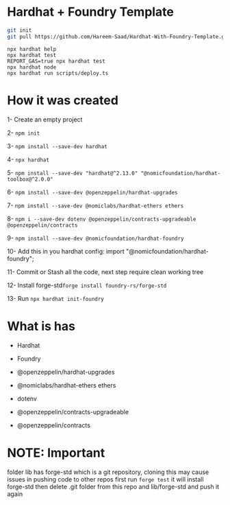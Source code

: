 # Hardhat + Foundry Template

```bash
git init
git pull https://github.com/Hareem-Saad/Hardhat-With-Foundry-Template.git
```

```shell
npx hardhat help
npx hardhat test
REPORT_GAS=true npx hardhat test
npx hardhat node
npx hardhat run scripts/deploy.ts
```

# How it was created
1- Create an empty project

2- ```npm init ```

3- ```npm install --save-dev hardhat ```

4- ```npx hardhat ```

5- ```npm install --save-dev "hardhat@^2.13.0" "@nomicfoundation/hardhat-toolbox@^2.0.0"```

6- ```npm install --save-dev @openzeppelin/hardhat-upgrades ```

7- ```npm install --save-dev @nomiclabs/hardhat-ethers ethers ```

8- ```npm i --save-dev dotenv @openzeppelin/contracts-upgradeable @openzeppelin/contracts ```

9- ```npm install --save-dev @nomicfoundation/hardhat-foundry ```

10- Add this in you hardhat config: import "@nomicfoundation/hardhat-foundry";

11- Commit or Stash all the code, next step require clean working tree

12- Install forge-std```forge install foundry-rs/forge-std```

13- Run ```npx hardhat init-foundry```

# What is has

- Hardhat

- Foundry

- @openzeppelin/hardhat-upgrades

- @nomiclabs/hardhat-ethers ethers

- dotenv

- @openzeppelin/contracts-upgradeable

- @openzeppelin/contracts

# NOTE: Important
folder lib has forge-std which is a git repository, cloning this may cause issues in pushing code to other repos
first run ```forge test``` it will install forge-std
then delete .git folder from this repo and lib/forge-std and push it again
